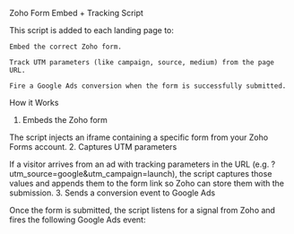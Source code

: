 Zoho Form Embed + Tracking Script

This script is added to each landing page to:

    Embed the correct Zoho form.

    Track UTM parameters (like campaign, source, medium) from the page URL.

    Fire a Google Ads conversion when the form is successfully submitted.

How it Works
1. Embeds the Zoho form

The script injects an iframe containing a specific form from your Zoho Forms account.
2. Captures UTM parameters

If a visitor arrives from an ad with tracking parameters in the URL (e.g. ?utm_source=google&utm_campaign=launch), the script captures those values and appends them to the form link so Zoho can store them with the submission.
3. Sends a conversion event to Google Ads

Once the form is submitted, the script listens for a signal from Zoho and fires the following Google Ads event:
